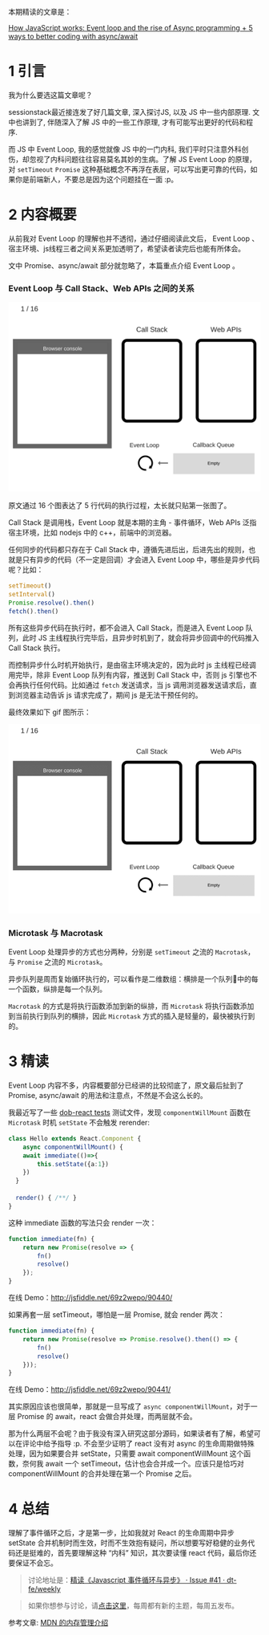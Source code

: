 本期精读的文章是：

[How JavaScript works: Event loop and the rise of Async programming + 5 ways to better coding with async/await](https://blog.sessionstack.com/how-javascript-works-event-loop-and-the-rise-of-async-programming-5-ways-to-better-coding-with-2f077c4438b5)

# 1 引言

我为什么要选这篇文章呢？

sessionstack最近接连发了好几篇文章, 深入探讨JS, 以及  JS 中一些内部原理. 文中也讲到了, 伴随深入了解 JS 中的一些工作原理, 才有可能写出更好的代码和程序.

而 JS 中 Event Loop, 我的感觉就像 JS 中的一门内科, 我们平时只注意外科创伤，却忽视了内科问题往往容易莫名其妙的生病。了解 JS  Event Loop 的原理，对 `setTimeout` `Promise` 这种基础概念不再浮在表层，可以写出更可靠的代码，如果你是前端新人，不要总是因为这个问题挂在一面 :p。

# 2 内容概要

从前我对 Event Loop 的理解也并不透彻，通过仔细阅读此文后， Event Loop 、宿主环境、js线程三者之间关系更加透明了，希望读者读完后也能有所体会。

文中 Promise、async/await 部分就忽略了，本篇重点介绍 Event Loop 。

### Event Loop 与 Call Stack、Web APIs 之间的关系

![Event Loop](./assets/30/1.png)

原文通过 16 个图表达了 5 行代码的执行过程，太长就只贴第一张图了。

Call Stack 是调用栈，Event Loop 就是本期的主角 - 事件循环，Web APIs 泛指宿主环境，比如 nodejs 中的 c++，前端中的浏览器。

任何同步的代码都只存在于 Call Stack 中，遵循先进后出，后进先出的规则，也就是只有异步的代码（不一定是回调）才会进入 Event Loop 中，哪些是异步代码呢？比如：

```javascript
setTimeout()
setInterval()
Promise.resolve().then()
fetch().then()
```

所有这些异步代码在执行时，都不会进入 Call Stack，而是进入 Event Loop 队列，此时 JS 主线程执行完毕后，且异步时机到了，就会将异步回调中的代码推入 Call Stack 执行。

而控制异步什么时机开始执行，是由宿主环境决定的，因为此时 js 主线程已经调用完毕，除非 Event Loop 队列有内容，推送到 Call Stack 中，否则 js 引擎也不会再执行任何代码。比如通过 `fetch` 发送请求，当 js 调用浏览器发送请求后，直到浏览器主动告诉 js 请求完成了，期间 js 是无法干预任何的。

最终效果如下 gif 图所示：

![Event Loop](./assets/30/1.gif)

### Microtask 与 Macrotask

Event Loop 处理异步的方式也分两种，分别是 `setTimeout` 之流的 `Macrotask`，与 `Promise` 之流的 `Microtask`。

异步队列是周而复始循环执行的，可以看作是二维数组：横排是一个队列中的每一个函数，纵排是每一个队列。

`Macrotask` 的方式是将执行函数添加到新的纵排，而 `Microtask` 将执行函数添加到当前执行到队列的横排，因此 `Microtask` 方式的插入是轻量的，最快被执行到的。

# 3 精读

Event Loop 内容不多，内容概要部分已经讲的比较彻底了，原文最后扯到了 Promise, async/await 的用法和注意点，不然是不会这么长的。

我最近写了一些 [dob-react tests](https://github.com/dobjs/dob-react/blob/master/src/tests/index.test.tsx) 测试文件，发现 `componentWillMount` 函数在 `Microtask` 时机 `setState` 不会触发 rerender:

```typescript
class Hello extends React.Component {
	async componentWillMount() {
  	await immediate(()=>{
    	this.setState({a:1})
    })
  }

  render() { /**/ }
}
```

这种 immediate 函数的写法只会 render 一次：

```typescript
function immediate(fn) {
    return new Promise(resolve => {
        fn()
        resolve()
    });
}
```

在线 Demo：http://jsfiddle.net/69z2wepo/90440/

如果再套一层 setTimeout，哪怕是一层 Promise, 就会 render 两次：

```typescript
function immediate(fn) {
    return new Promise(resolve => Promise.resolve().then(() => {
        fn()
        resolve()
    }));
}
```

在线 Demo：http://jsfiddle.net/69z2wepo/90441/

其实原因应该也很简单，那就是一旦写成了 `async componentWillMount`，对于一层 Promise 的 await，react 会做合并处理，而两层就不会。

那为什么两层不会呢？由于我没有深入研究这部分源码，如果读者有了解，希望可以在评论中给予指导 :p. 不会至少证明了 react 没有对 async 的生命周期做特殊处理，因为如果要合并 setState，只需要 await componentWillMount 这个函数，奈何我 await 一个 setTimeout，估计也会合并成一个。应该只是恰巧对 componentWillMount 的合并处理在第一个 Promise 之后。

# 4 总结

理解了事件循环之后，才是第一步，比如我就对 React 的生命周期中异步 setState 合并机制时而生效，时而不生效抱有疑问，所以想要写好稳健的业务代码还是挺难的，首先要理解这种 “内科” 知识，其次要读懂 react 代码，最后你还要保证不会忘。

> 讨论地址是：[精读《Javascript 事件循环与异步》 · Issue #41 · dt-fe/weekly](https://github.com/dt-fe/weekly/issues/41)

> 如果你想参与讨论，请[点击这里](https://github.com/dt-fe/weekly)，每周都有新的主题，每周五发布。




参考文章: [MDN 的内存管理介绍](https://developer.mozilla.org/zh-CN/docs/Web/JavaScript/Memory_Management)